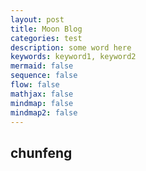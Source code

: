 ```yaml
---
layout: post
title: Moon Blog
categories: test
description: some word here
keywords: keyword1, keyword2
mermaid: false
sequence: false
flow: false
mathjax: false
mindmap: false
mindmap2: false
---
```


## chunfeng